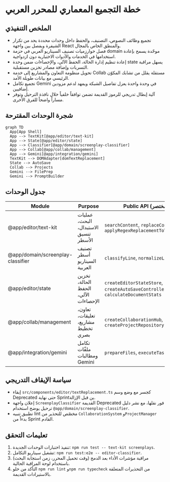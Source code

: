 # خطة التجميع المعماري للمحرر العربي

## الملخص التنفيذي
- تجميع وظائف النصوص، التصنيف، والحفظ داخل وحدات محددة يحد من تكرار الشيفرة ويفصل بين واجهة React والمنطق الخاص بالمجال.
- فصل خوارزميات تصنيف السيناريو العربي في حزمة domain موحّدة يسمح بإعادة استخدامها في الخدمات والأدوات الاختبارية دون ازدواجية.
- إعادة تنظيم إدارة الحالة، الحفظ الآلي، والإحصاءات ضمن وحدة state يسهل مراقبة التسربات وإضافة مصادر تخزين مستقبلية.
- تحويل منظومة التعاون والمشاريع إلى خدمة Collab مستقلة يقلل من تشابك المكوّن الرئيسي مع بيانات طويلة الأمد.
- تجميع تكامل Gemini في وحدة واحدة يعزل تفاصيل الشبكة ويمهد لدعم مزودين إضافيين.
- آلية إبطال تدريجي للرموز القديمة تضمن توافقاً خلفياً خلال نافذة الترحيل وتوفر مساراً واضحاً للفرق الأخرى.

## شجرة الوحدات المقترحة
```mermaid
graph TD
  App[App Shell]
  App --> TextKit[@app/editor/text-kit]
  App --> State[@app/editor/state]
  App --> Classifier[@app/domain/screenplay-classifier]
  App --> Collab[@app/collab/management]
  App --> Gemini[@app/integration/gemini]
  TextKit --> DOMAdapter[domTextReplacement]
  State --> AutoSave
  Collab --> Projects
  Gemini --> FilePrep
  Gemini --> PromptBuilder
```

## جدول الوحدات
| Module | Purpose | Public API (مختصر) | Risks | Owner |
| --- | --- | --- | --- | --- |
| @app/editor/text-kit | عمليات البحث، الاستبدال، تنسيق الأسطر | `searchContent`, `replaceContent`, `applyRegexReplacementToTextNodes` | Medium – حساسية التعامل مع DOM | Core Editor Team |
| @app/domain/screenplay-classifier | تصنيف أسطر السيناريو العربية | `classifyLine`, `normalizeLine` | High – احتمال تغيير التصنيف | Narrative Intelligence |
| @app/editor/state | تخزين الحالة، الحفظ الآلي، الإحصاءات | `createEditorStateStore`, `createAutoSaveController`, `calculateDocumentStats` | Medium – إدارة مؤقتات وتزامن | Core Editor Team |
| @app/collab/management | تعاون، تعليقات، مشاريع، تخطيط بصري | `createCollaborationHub`, `createProjectRepository` | Medium – تكامل مع تخزين خارجي | Collab Platform |
| @app/integration/gemini | تكامل ملفّات ومطالبات Gemini | `prepareFiles`, `executeTask` | Low – يعتمد على API خارجي | AI Integrations |

## سياسة الإيقاف التدريجي
- إبقاء `src/components/editor/textReplacement.ts` كجسر مع وضع وسم Deprecated حتى نهاية Sprintين قبل الإزالة.
- إعلان واجهة `ScreenplayClassifier` القديمة Deprecated فور نقلها، مع نشر دليل ترحيل يوضح استخدام `@app/domain/screenplay-classifier`.
- تطبيق تنبيه lint مخصّص للتحذير من `CollaborationSystem` و`ProjectManager` بدءاً من Sprint القادم.

## تعليمات التحقق
1. تنفيذ اختبارات الوحدات الجديدة: `npm run test -- text-kit screenplays`.
2. تشغيل سيناريو التكامل: `npm run test:e2e -- editor-classifier`.
3. مراقبة مؤشرات الأداء بعد الدمج (وقت تحميل المحرر، زمن استجابة البحث) باستخدام لوحة المراقبة الحالية.
4. التأكد من خلو `npm run lint` و`npm run typecheck` من التحذيرات المتعلقة بالاستيرادات القديمة.

